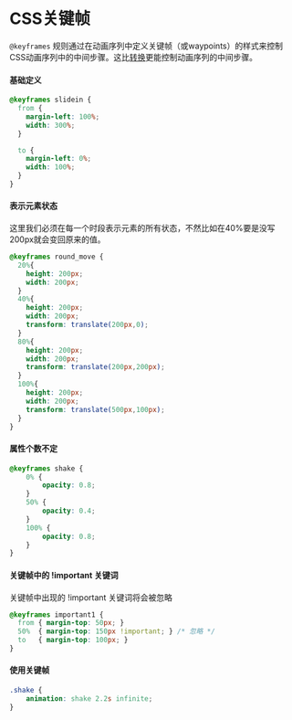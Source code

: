 # CSS关键帧

`@keyframes` 规则通过在动画序列中定义关键帧（或waypoints）的样式来控制CSS动画序列中的中间步骤。这比[转换](https://developer.mozilla.org/zh-CN/docs/Web/CSS/CSS_Transitions)更能控制动画序列的中间步骤。

#### 基础定义

```css
@keyframes slidein {
  from {
    margin-left: 100%;
    width: 300%;
  }

  to {
    margin-left: 0%;
    width: 100%;
  }
}
```

#### 表示元素状态

这里我们必须在每一个时段表示元素的所有状态，不然比如在40%要是没写200px就会变回原来的值。

```css
@keyframes round_move {
  20%{
    height: 200px;
    width: 200px;
  }
  40%{
    height: 200px;
    width: 200px;
    transform: translate(200px,0);
  }
  80%{
    height: 200px;
    width: 200px;
    transform: translate(200px,200px);
  }
  100%{
    height: 200px;
    width: 200px;
    transform: translate(500px,100px);
  }
}
```

#### 属性个数不定

```css
@keyframes shake {
    0% {
        opacity: 0.8;
    }
    50% {
        opacity: 0.4;
    }
    100% {
        opacity: 0.8;
    }
}
```

#### 关键帧中的 !important 关键词

关键帧中出现的 !important 关键词将会被忽略

```css
@keyframes important1 {
  from { margin-top: 50px; }
  50%  { margin-top: 150px !important; } /* 忽略 */
  to   { margin-top: 100px; }
}
```

#### 使用关键帧

```css
.shake {
    animation: shake 2.2s infinite;
}
```

